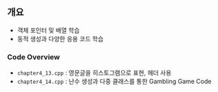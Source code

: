 ## 개요
- 객체 포인터 및 배열 학습
- 동적 생성과 다양한 응용 코드 학습

### Code Overview  
- `chapter4_13.cpp` : 영문글을 히스토그램으로 표현, <locale> 헤더 사용
- `chapter4_14.cpp` : 난수 생성과 다중 클래스를 통한 Gambling Game Code  

